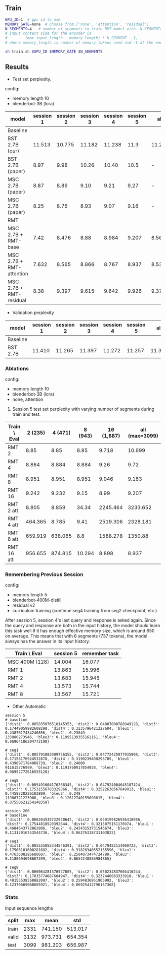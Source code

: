 ## Train

```bash
GPU_ID=1  # gpu id to use
MEMORY_GATE=none  # choose from ['none', 'attention', 'residual']
N_SEGMENTS=4   # number of segments to train RMT model with. N_SEGMENT=4 means the effective
# input context size for the encoder is
#        (max_input_length - memory_length) * N_SEGMENT - 1,
# where memory_length is number of memory tokens used and -1 at the end is for EOS.

sh train.sh $GPU_ID $MEMORY_GATE $N_SEGMENTS
```

## Results

* Test set perplexity.

config:
* memory length 10
* blenderbot-3B (lora)

| model                    | session 1 | session 2 | session 3 | session 4 | session 5 |  all   |
|--------------------------|-----------|-----------|-----------|-----------|-----------|--------|
| Baseline                 |           |           |           |           |           |        |
| BST 2.7B (our)           | 11.513    | 10.775    | 11.182    | 11.238    | 11.3      | 11.201 |
| BST 2.7B (paper)         | 8.97      | 9.98      | 10.26     | 10.40     | 10.5      | -      |
| MSC 2.7B (paper)         | 8.87      | 8.89      | 9.10      | 9.21      | 9.27      | -      |
| MSC 2.7B (paper)         | 8.25      | 8.76      | 8.93      | 9.07      | 9.16      | -      |
| RMT                      |           |           |           |           |           |        |
| MSC 2.7B + RMT-base      | 7.42      | 8.476     | 8.88     | 8.984      | 9.207     | 8.563  |
| MSC 2.7B + RMT-attention | 7.632     | 8.565     | 8.866     | 8.767     | 8.937     | 8.535  |
| MSC 2.7B + RMT-residual  | 8.38      | 9.397     | 9.615     | 9.642     | 9.926     | 9.371  |

* Validation perplexity

| model                    | session 1 | session 2 | session 3 | session 4 | session 5 |  all   |
|--------------------------|-----------|-----------|-----------|-----------|-----------|--------|
| Baseline                 |           |           |           |           |           |        |
| BST 2.7B                 | 11.410    | 11.265    | 11.397    | 11.272    | 11.257    | 11.324 |


### Ablations

config:
* memory length 10
* blenderbot-3B (lora)
* none, attention

1. Session 5 test set perplexity with varying number of segments during train and test.

| Train \ Eval | 2 (235) | 4 (471) | 8 (943) | 16 (1,887) | all (max=3099) |
|--------------|---------|---------|---------|------------|----------------|
| RMT 2        |  8.85   | 8.85    |  8.85   |  9.718     |    10.699      |
| RMT 4        |  8.884  | 8.884   |  8.884  |  9.26      |     9.72       |
| RMT 8        |  8.951  | 8.951   |  8.951  |  9.046     |     9.183      |
| RMT 16       |  9.242  | 9.232   |  9.15   |  8.99      |     9.207      |
| RMT 2 att    |  8.805  | 8.859   |  34.34  |  2245.464  |    3233.652    |
| RMT 4 att    | 464.365 | 8.785   |  9.41   |  2519.306  |   2328.181     |
| RMT 8 att    | 659.919 | 638.065 |  8.8    |  1588.278  |   1350.88      |
| RMT 16 att   | 956.655 | 874.815 |  10.294 |  8.898     |     8.937      |


### Remembering Previous Session

config:
* memory length 5
* blenderbot-400M-distill
* residual v2
* curriculum training (continue seg4 training from seg2 checkpoint, etc.)

After session 5, session 4's last query and response is asked again. Since the
query and response are both in the input history, the model should learn this task
well if it has enough effective memory size, which is around 650 on average. This
means that with 6 segments (737 tokens), the model always has the answer in
its input history.


| Train \ Eval   | session 5 | remember task |
|----------------|-----------|---------------|
| MSC 400M (128) |  14.004   | 16.077        |
| RMT 1          |  13.863   | 15.996        |
| RMT 2          |  13.683   | 15.945        |
| RMT 4          |  13.573   | 15.744        |
| RMT 8          |  13.567   | 15.721        |

* Other Automatic

```
session 5
# baseline
{'dist1': 0.005835076510145353, 'dist2': 0.04887008788949128, 'dist3': 0.17449059982608298, 'dist4': 0.3235796421227604, 'bleu1': 0.4387617434246656, 'bleu2': 0.23849
133880273946, 'bleu3': 0.11995139355161161, 'bleu4': 0.06964186204772198}

# seg1
{'dist1': 0.005791083909756355, 'dist2': 0.04772425977935908, 'dist3': 0.17158176924532878, 'dist4': 0.3190239490295709, 'bleu1': 0.4390971784908739, 'bleu2': 0.24000
911615776999, 'bleu3': 0.1191760917854938, 'bleu4': 0.06952772616555128}

# seg8
{'dist1': 0.005491604176268345, 'dist2': 0.047924004645187424, 'dist3': 0.17531556783329866, 'dist4': 0.32522630567649013, 'bleu1': 0.4458228226102809, 'bleu2': 0.248
11986721223986, 'bleu3': 0.12612740155098615, 'bleu4': 0.07550621254148358}

session 200
# baseline
{'dist1': 0.006204535722930642, 'dist2': 0.049199826936418986, 'dist3': 0.17544818520392644, 'dist4': 0.3215075151176974, 'bleu1': 0.4684643772862806, 'bleu2': 0.24243153731546674, 'bleu3': 0.11312916743544736, 'bleu4': 0.06276318731103822}

# seg1
{'dist1': 0.005535055344546391, 'dist2': 0.0479482114900723, 'dist3': 0.17506101600281682, 'dist4': 0.31826340552135596, 'bleu1': 0.4763608295680607, 'bleu2': 0.2504073474724789, 'bleu3': 0.1180694698607399, 'bleu4': 0.0654248556984865}

# seg8
{'dist1': 0.006064281376527005, 'dist2': 0.050234837604416244, 'dist3': 0.17835774687604947, 'dist4': 0.3237440063333918, 'bleu1': 0.48153538550882097, 'bleu2': 0.2594836951905992, 'bleu3': 0.12370669068085921, 'bleu4': 0.06925412796157368}
```

### Stats

Input sequence lengths

| split | max   | mean    | std     |
|-------|-------|---------|---------|
| train | 2331  | 741.150 | 513.017 |
| valid | 3132  | 973.731 | 654.354 |
| test  | 3099  | 981.203 | 656.987 |
